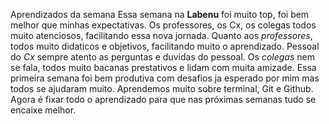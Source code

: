 Aprendizados da semana
Essa semana na **Labenu** foi muito top, foi bem melhor que minhas expectativas. Os professores, os Cx, os colegas todos muito atenciosos, facilitando essa nova jornada. Quanto aos *professores*, todos muito didaticos e objetivos, facilitando muito o aprendizado. Pessoal do *Cx* sempre atento as perguntas e duvidas do pessoal. Os *colegas* nem se fala, todos muito bacanas prestativos e lidam com muita amizade. Essa primeira semana foi bem produtiva com desafios ja esperado por mim mas todos se ajudaram muito. Aprendemos muito sobre terminal, Git e Github. Agora é fixar todo o aprendizado para que nas próximas semanas tudo se encaixe melhor.